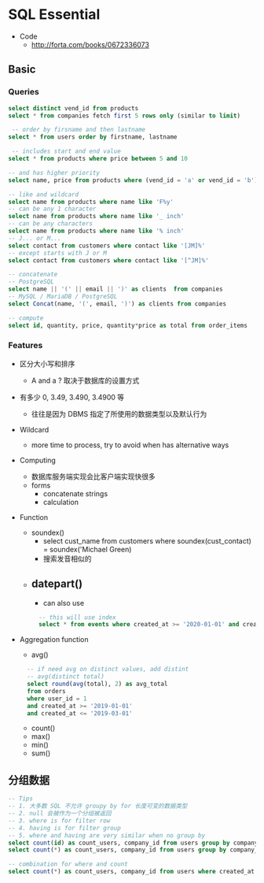 # SQL Essential

- Code
  - http://forta.com/books/0672336073

## Basic

### Queries

```sql
select distinct vend_id from products
select * from companies fetch first 5 rows only (similar to limit)

 -- order by firsname and then lastname
select * from users order by firstname, lastname

 -- includes start and end value
select * from products where price between 5 and 10

-- and has higher priority
select name, price from products where (vend_id = 'a' or vend_id = 'b') and prod_price >= 10

-- like and wildcard
select name from products where name like 'F%y'
-- can be any 1 character
select name from products where name like '_ inch'
-- can be any characters
select name from products where name like '% inch'
-- J... or M...
select contact from customers where contact like '[JM]%'
-- except starts with J or M
select contact from customers where contact like '[^JM]%'

-- concatenate
-- PostgreSQL
select name || '(' || email || ')' as clients  from companies
-- MySQL / MariaDB / PostgreSQL
select Concat(name, '(', email, ')') as clients from companies

-- compute
select id, quantity, price, quantity*price as total from order_items
```

### Features

- 区分大小写和排序
  - A and a ? 取决于数据库的设置方式
- 有多少 0, 3.49, 3.490, 3.4900 等
  - 往往是因为 DBMS 指定了所使用的数据类型以及默认行为
- Wildcard
  - more time to process, try to avoid when has alternative ways
- Computing
  - 数据库服务端实现会比客户端实现快很多
  - forms
    - concatenate strings
    - calculation
- Function
  - soundex()
    - select cust_name from customers where soundex(cust_contact) = soundex('Michael Green)
    - 搜索发音相似的
  - datepart()
    -
    - can also use
    ```sql
      -- this will use index
      select * from events where created_at >= '2020-01-01' and created_at <= '2020-02-01'
    ```
- Aggregation function
  - avg()
  ```sql
    -- if need avg on distinct values, add distint
    -- avg(distinct total)
    select round(avg(total), 2) as avg_total
    from orders
    where user_id = 1
    and created_at >= '2019-01-01'
    and created_at <= '2019-03-01'
  ```

  - count()
  - max()
  - min()
  - sum()

## 分组数据

``` sql
-- Tips
-- 1. 大多数 SQL 不允许 groupy by for 长度可变的数据类型
-- 2. null 会被作为一个分组被返回
-- 3. where is for filter row
-- 4. having is for filter group
-- 5. where and having are very similar when no group by
select count(id) as count_users, company_id from users group by company_id
select count(*) as count_users, company_id from users group by company_id having count(*) >= 100

-- combination for where and count
select count(*) as count_users, company_id from users where created_at > '20180101' group by company_id having count(*) >= 100

```


<!-- start from Ch11 子查询 -->
